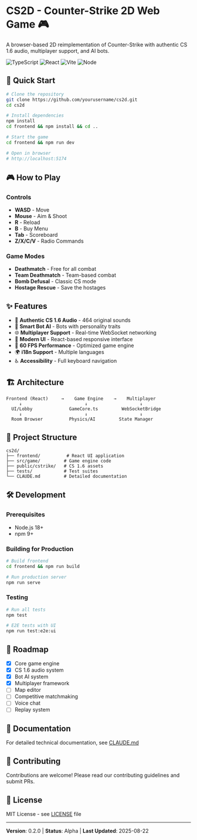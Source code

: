 # CS2D - Counter-Strike 2D Web Game 🎮

A browser-based 2D reimplementation of Counter-Strike with authentic CS 1.6 audio, multiplayer support, and AI bots.

![TypeScript](https://img.shields.io/badge/TypeScript-5.0-blue)
![React](https://img.shields.io/badge/React-18.0-61dafb)
![Vite](https://img.shields.io/badge/Vite-5.0-646cff)
![Node](https://img.shields.io/badge/Node-18+-green)

## 🚀 Quick Start

```bash
# Clone the repository
git clone https://github.com/yourusername/cs2d.git
cd cs2d

# Install dependencies
npm install
cd frontend && npm install && cd ..

# Start the game
cd frontend && npm run dev

# Open in browser
# http://localhost:5174
```

## 🎮 How to Play

### Controls
- **WASD** - Move
- **Mouse** - Aim & Shoot
- **R** - Reload
- **B** - Buy Menu
- **Tab** - Scoreboard
- **Z/X/C/V** - Radio Commands

### Game Modes
- **Deathmatch** - Free for all combat
- **Team Deathmatch** - Team-based combat
- **Bomb Defusal** - Classic CS mode
- **Hostage Rescue** - Save the hostages

## ✨ Features

- 🎵 **Authentic CS 1.6 Audio** - 464 original sounds
- 🤖 **Smart Bot AI** - Bots with personality traits
- 🌐 **Multiplayer Support** - Real-time WebSocket networking
- 🎨 **Modern UI** - React-based responsive interface
- 🏃 **60 FPS Performance** - Optimized game engine
- 🌍 **i18n Support** - Multiple languages
- ♿ **Accessibility** - Full keyboard navigation

## 🏗️ Architecture

```
Frontend (React)     →    Game Engine    →    Multiplayer
     ↓                        ↓                    ↓
  UI/Lobby              GameCore.ts         WebSocketBridge
     ↓                        ↓                    ↓
  Room Browser          Physics/AI         State Manager
```

## 📁 Project Structure

```
cs2d/
├── frontend/          # React UI application
├── src/game/         # Game engine code
├── public/cstrike/   # CS 1.6 assets
├── tests/            # Test suites
└── CLAUDE.md         # Detailed documentation
```

## 🛠️ Development

### Prerequisites
- Node.js 18+
- npm 9+

### Building for Production
```bash
# Build frontend
cd frontend && npm run build

# Run production server
npm run serve
```

### Testing
```bash
# Run all tests
npm test

# E2E tests with UI
npm run test:e2e:ui
```

## 🎯 Roadmap

- [x] Core game engine
- [x] CS 1.6 audio system
- [x] Bot AI system
- [x] Multiplayer framework
- [ ] Map editor
- [ ] Competitive matchmaking
- [ ] Voice chat
- [ ] Replay system

## 📖 Documentation

For detailed technical documentation, see [CLAUDE.md](./CLAUDE.md)

## 🤝 Contributing

Contributions are welcome! Please read our contributing guidelines and submit PRs.

## 📄 License

MIT License - see [LICENSE](./LICENSE) file

---

**Version**: 0.2.0 | **Status**: Alpha | **Last Updated**: 2025-08-22